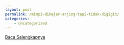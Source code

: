 ```yaml
---
layout: post
permalink: /mimpi-dikejar-anjing-tapi-tidak-digigit/
categories:
    - Uncategorized
---
```


[Baca Selengkapnya](/01)